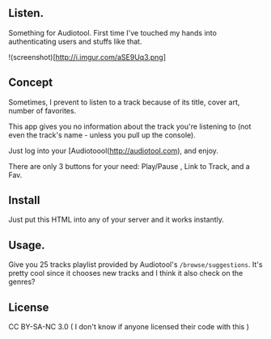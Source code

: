 ## Listen.
Something for Audiotool.
First time I've touched my hands into authenticating users and stuffs like that.

!(screenshot)[http://i.imgur.com/aSE9Uq3.png]

## Concept

Sometimes, I prevent to listen to a track because of its title, cover art, number of favorites.

This app gives you no information about the track you're listening to (not even the track's name - unless you pull up the console).

Just log into your [Audiotoool(http://audiotool.com), and enjoy. 

There are only 3 buttons for your need: Play/Pause , Link to Track, and a Fav.

## Install

Just put this HTML into any of your server and it works instantly.

## Usage.

Give you 25 tracks playlist provided by Audiotool's `/browse/suggestions`. It's pretty cool since it chooses new tracks and I think it also check on the genres?

## License

CC BY-SA-NC 3.0 ( I don't know if anyone licensed their code with this )